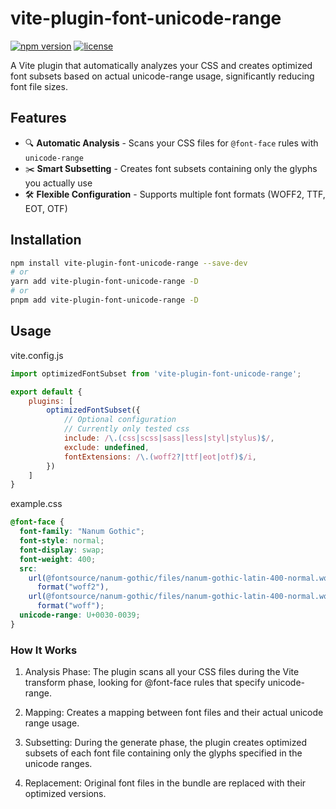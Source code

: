 # vite-plugin-font-unicode-range

[![npm version](https://img.shields.io/npm/v/vite-plugin-font-unicode-range)](https://www.npmjs.com/package/vite-plugin-font-unicode-range)
[![license](https://img.shields.io/npm/l/vite-plugin-font-unicode-range)](https://github.com/yourusername/vite-plugin-font-unicode-range/blob/main/LICENSE)

A Vite plugin that automatically analyzes your CSS and creates optimized font subsets based on actual unicode-range
usage, significantly reducing font file sizes.

## Features

- 🔍 **Automatic Analysis** - Scans your CSS files for `@font-face` rules with `unicode-range`
- ✂️ **Smart Subsetting** - Creates font subsets containing only the glyphs you actually use
- 🛠 **Flexible Configuration** - Supports multiple font formats (WOFF2, TTF, EOT, OTF)

## Installation

```bash
npm install vite-plugin-font-unicode-range --save-dev
# or
yarn add vite-plugin-font-unicode-range -D
# or
pnpm add vite-plugin-font-unicode-range -D
```

## Usage

vite.config.js

```js
import optimizedFontSubset from 'vite-plugin-font-unicode-range';

export default {
    plugins: [
        optimizedFontSubset({
            // Optional configuration
            // Currently only tested css
            include: /\.(css|scss|sass|less|styl|stylus)$/,
            exclude: undefined,
            fontExtensions: /\.(woff2?|ttf|eot|otf)$/i,
        })
    ]
}
```

example.css

```css
@font-face {
  font-family: "Nanum Gothic";
  font-style: normal;
  font-display: swap;
  font-weight: 400;
  src:
    url(@fontsource/nanum-gothic/files/nanum-gothic-latin-400-normal.woff2)
      format("woff2"),
    url(@fontsource/nanum-gothic/files/nanum-gothic-latin-400-normal.woff)
      format("woff");
  unicode-range: U+0030-0039;
}
```


### How It Works

1. Analysis Phase: The plugin scans all your CSS files during the Vite transform phase, looking for @font-face rules
   that specify unicode-range.

2. Mapping: Creates a mapping between font files and their actual unicode range usage.

3. Subsetting: During the generate phase, the plugin creates optimized subsets of each font file containing only the
   glyphs specified in the unicode ranges.

4. Replacement: Original font files in the bundle are replaced with their optimized versions.